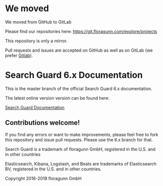 <!---
Copryight 2016-2017 floragunn GmbH
-->

# We moved

We moved from GitHub to GitLab

Please find our repositories here:
https://git.floragunn.com/explore/projects

This repository is only a mirror.

Pull requests and issues are accepted on GitHub as well as on GitLab (we prefer [Gitlab](https://git.floragunn.com)).

# Search Guard 6.x Documentation

This is the master branch of the official Search Guard 6.x documentation.

The latest online version version can be found here:

[Search Guard Documentation](https://docs.search-guard.com/latest/)

## Contributions welcome!

If you find any errors or want to make improvements, please feel free to fork this repository and issue pull requests. Please use the 6.x branch for that.

Search Guard is a trademark of floragunn GmbH, registered in the U.S. and in other countries

Elasticsearch, Kibana, Logstash, and Beats are trademarks of Elasticsearch BV, registered in the U.S. and in other countries.

Copyright 2016-2018 floragunn GmbH
